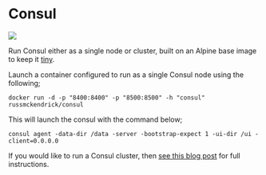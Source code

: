Consul
=============

[![](https://images.microbadger.com/badges/image/russmckendrick/consul.svg)](https://microbadger.com/images/russmckendrick/consul "Get your own image badge on microbadger.com")

Run Consul either as a single node or cluster, built on an Alpine base image to keep it [tiny](https://media-glass.es/2016/02/01/tiny-docker-images/).

Launch a container configured to run as a single Consul node using the following;

```
docker run -d -p "8400:8400" -p "8500:8500" -h "consul" russmckendrick/consul
```

This will launch the consul with the command below;

```
consul agent -data-dir /data -server -bootstrap-expect 1 -ui-dir /ui -client=0.0.0.0
```

If you would like to run a Consul cluster, then [see this blog post](https://media-glass.es/2016/02/27/consul-docker-cluster/) for full instructions.
